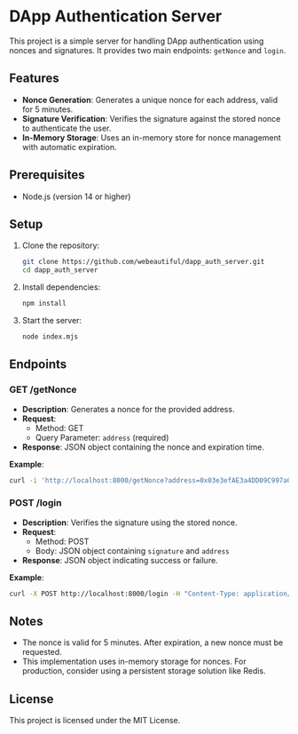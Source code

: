# DApp Authentication Server

This project is a simple server for handling DApp authentication using nonces and signatures. It provides two main endpoints: `getNonce` and `login`.

## Features

- **Nonce Generation**: Generates a unique nonce for each address, valid for 5 minutes.
- **Signature Verification**: Verifies the signature against the stored nonce to authenticate the user.
- **In-Memory Storage**: Uses an in-memory store for nonce management with automatic expiration.

## Prerequisites

- Node.js (version 14 or higher)

## Setup

1. Clone the repository:
   ```bash
   git clone https://github.com/webeautiful/dapp_auth_server.git
   cd dapp_auth_server
   ```

2. Install dependencies:
   ```bash
   npm install
   ```

3. Start the server:
   ```bash
   node index.mjs
   ```

## Endpoints

### GET /getNonce

- **Description**: Generates a nonce for the provided address.
- **Request**:
  - Method: GET
  - Query Parameter: `address` (required)
- **Response**: JSON object containing the nonce and expiration time.

**Example**:
```bash
curl -i 'http://localhost:8000/getNonce?address=0x03e3efAE3a4DD09C997a043Ebf7F244f33bEcadd'
```

### POST /login

- **Description**: Verifies the signature using the stored nonce.
- **Request**:
  - Method: POST
  - Body: JSON object containing `signature` and `address`
- **Response**: JSON object indicating success or failure.

**Example**:
```bash
curl -X POST http://localhost:8000/login -H "Content-Type: application/json" -d '{"signature": "0x77ce7aaf18f716fc7f22094dcaf9a208d7985e7549270679c468381cb5c97fa03c0d8448a552c969ca2a0e732073b5f39e2dcac0ac1f003b7099a4204e1456451c", "address": "0x03e3efAE3a4DD09C997a043Ebf7F244f33bEcadd"}'
```

## Notes

- The nonce is valid for 5 minutes. After expiration, a new nonce must be requested.
- This implementation uses in-memory storage for nonces. For production, consider using a persistent storage solution like Redis.

## License

This project is licensed under the MIT License.